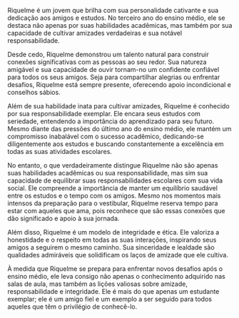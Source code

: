 
Riquelme é um jovem que brilha com sua personalidade cativante e sua dedicação aos amigos e estudos. No terceiro ano do ensino médio, ele se destaca não apenas por suas habilidades acadêmicas, mas também por sua capacidade de cultivar amizades verdadeiras e sua notável responsabilidade.

Desde cedo, Riquelme demonstrou um talento natural para construir conexões significativas com as pessoas ao seu redor. Sua natureza amigável e sua capacidade de ouvir tornam-no um confidente confiável para todos os seus amigos. Seja para compartilhar alegrias ou enfrentar desafios, Riquelme está sempre presente, oferecendo apoio incondicional e conselhos sábios.

Além de sua habilidade inata para cultivar amizades, Riquelme é conhecido por sua responsabilidade exemplar. Ele encara seus estudos com seriedade, entendendo a importância do aprendizado para seu futuro. Mesmo diante das pressões do último ano do ensino médio, ele mantém um compromisso inabalável com o sucesso acadêmico, dedicando-se diligentemente aos estudos e buscando constantemente a excelência em todas as suas atividades escolares.

No entanto, o que verdadeiramente distingue Riquelme não são apenas suas habilidades acadêmicas ou sua responsabilidade, mas sim sua capacidade de equilibrar suas responsabilidades escolares com sua vida social. Ele compreende a importância de manter um equilíbrio saudável entre os estudos e o tempo com os amigos. Mesmo nos momentos mais intensos da preparação para o vestibular, Riquelme reserva tempo para estar com aqueles que ama, pois reconhece que são essas conexões que dão significado e apoio à sua jornada.

Além disso, Riquelme é um modelo de integridade e ética. Ele valoriza a honestidade e o respeito em todas as suas interações, inspirando seus amigos a seguirem o mesmo caminho. Sua sinceridade e lealdade são qualidades admiráveis que solidificam os laços de amizade que ele cultiva.

À medida que Riquelme se prepara para enfrentar novos desafios após o ensino médio, ele leva consigo não apenas o conhecimento adquirido nas salas de aula, mas também as lições valiosas sobre amizade, responsabilidade e integridade. Ele é mais do que apenas um estudante exemplar; ele é um amigo fiel e um exemplo a ser seguido para todos aqueles que têm o privilégio de conhecê-lo.





